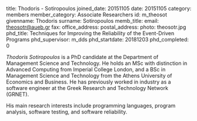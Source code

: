 title: Thodoris - Sotiropoulos
joined_date: 20151105
date: 20151105
category: members 
member_category: Associate Researchers
id: m_theosot
givenname: Thodoris
surname: Sotiropoulos
memb_title: 
email: theosotr@aueb.gr
fax: 
office_address: 
postal_address: 
photo: theosotr.jpg
phd_title: Techniques for Improving the Reliability of the Event-Driven Programs
phd_supervisor: m_dds
phd_startdate: 20181203
phd_completed: 0

_Thodoris Sotiropoulos_ is a PhD candidate
at the Department of Management Science and Technology.
He holds an MSc with distinction in Advanced Computing from Imperial College London,
and a BSc in Management Science and Technology from the Athens University of Economics and Business.
He has previously worked in industry as a software engineer
at the Greek Research and Technology Network (GRNET).

His main research interests include programming languages,
program analysis,
software testing,
and software reliability.
